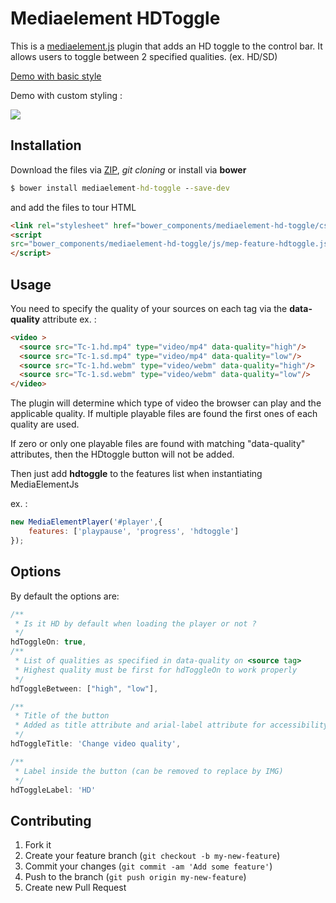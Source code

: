 # Mediaelement HDToggle
This is a [mediaelement.js](http://mediaelementjs.com/) plugin that adds an HD toggle to the control bar. It allows users to toggle between 2 specified qualities. (ex. HD/SD)

[Demo with basic style](http://codepen.io/gavrochelegnou/details/eppdea/)

Demo with custom styling :

![](https://i.imgur.com/8WXhP4w.png)



## Installation
Download the files via [ZIP](https://github.com/opixido/mediaelement-hd-toggle/archive/master.zip),  _git cloning_ or install via **bower**

```cmd
$ bower install mediaelement-hd-toggle --save-dev
```

and add the files to tour HTML

```html
<link rel="stylesheet" href="bower_components/mediaelement-hd-toggle/css/mejs-hdtoggle.css" />
<script
src="bower_components/mediaelement-hd-toggle/js/mep-feature-hdtoggle.js">
</script>
```

## Usage
You need to specify the quality of your sources on each <source> tag via the **data-quality** attribute ex. :

```html
<video >
  <source src="Tc-1.hd.mp4" type="video/mp4" data-quality="high"/>
  <source src="Tc-1.sd.mp4" type="video/mp4" data-quality="low"/>
  <source src="Tc-1.hd.webm" type="video/webm" data-quality="high"/>
  <source src="Tc-1.sd.webm" type="video/webm" data-quality="low"/>
</video>
```

The plugin will determine which type of video the browser can play and the applicable quality. If multiple playable files are found the first ones of each quality are used.

If zero or only one playable files are found with matching "data-quality" attributes, then the HDtoggle button will not be added.

Then just add **hdtoggle** to the features list when instantiating MediaElementJs

ex. :

```javascript
new MediaElementPlayer('#player',{
    features: ['playpause', 'progress', 'hdtoggle']
});
```

## Options
By default the options are:

```javascript
/**
 * Is it HD by default when loading the player or not ?
 */
hdToggleOn: true,
/**
 * List of qualities as specified in data-quality on <source tag>
 * Highest quality must be first for hdToggleOn to work properly
 */
hdToggleBetween: ["high", "low"],

/**
 * Title of the button
 * Added as title attribute and arial-label attribute for accessibility
 */
hdToggleTitle: 'Change video quality',

/**
 * Label inside the button (can be removed to replace by IMG)
 */
hdToggleLabel: 'HD'
```

## Contributing
1. Fork it
2. Create your feature branch (`git checkout -b my-new-feature`)
3. Commit your changes (`git commit -am 'Add some feature'`)
4. Push to the branch (`git push origin my-new-feature`)
5. Create new Pull Request
